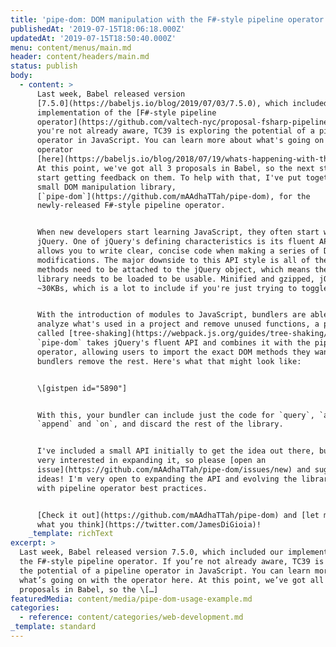```yaml
---
title: 'pipe-dom: DOM manipulation with the F#-style pipeline operator'
publishedAt: '2019-07-15T18:06:18.000Z'
updatedAt: '2019-07-15T18:50:40.000Z'
menu: content/menus/main.md
header: content/headers/main.md
status: publish
body:
  - content: >
      Last week, Babel released version
      [7.5.0](https://babeljs.io/blog/2019/07/03/7.5.0), which included our
      implementation of the [F#-style pipeline
      operator](https://github.com/valtech-nyc/proposal-fsharp-pipelines). If
      you're not already aware, TC39 is exploring the potential of a pipeline
      operator in JavaScript. You can learn more about what's going on with the
      operator
      [here](https://babeljs.io/blog/2018/07/19/whats-happening-with-the-pipeline-proposal).
      At this point, we've got all 3 proposals in Babel, so the next step is to
      start getting feedback on them. To help with that, I've put together a
      small DOM manipulation library,
      [`pipe-dom`](https://github.com/mAAdhaTTah/pipe-dom), for the
      newly-released F#-style pipeline operator.


      When new developers start learning JavaScript, they often start with
      jQuery. One of jQuery's defining characteristics is its fluent API, which
      allows you to write clear, concise code when making a series of DOM
      modifications. The major downside to this API style is all of these
      methods need to be attached to the jQuery object, which means the entire
      library needs to be loaded to be usable. Minified and gzipped, jQuery is
      ~30KBs, which is a lot to include if you're just trying to toggle classes.


      With the introduction of modules to JavaScript, bundlers are able to
      analyze what's used in a project and remove unused functions, a process
      called [tree-shaking](https://webpack.js.org/guides/tree-shaking/).
      `pipe-dom` takes jQuery's fluent API and combines it with the pipeline
      operator, allowing users to import the exact DOM methods they want and let
      bundlers remove the rest. Here's what that might look like:


      \[gistpen id="5890"]


      With this, your bundler can include just the code for `query`, `addClass`,
      `append` and `on`, and discard the rest of the library.


      I've included a small API initially to get the idea out there, but I'm
      very interested in expanding it, so please [open an
      issue](https://github.com/mAAdhaTTah/pipe-dom/issues/new) and suggest
      ideas! I'm very open to expanding the API and evolving the library along
      with pipeline operator best practices.


      [Check it out](https://github.com/mAAdhaTTah/pipe-dom) and [let me know
      what you think](https://twitter.com/JamesDiGioia)!
    _template: richText
excerpt: >
  Last week, Babel released version 7.5.0, which included our implementation of
  the F#-style pipeline operator. If you’re not already aware, TC39 is exploring
  the potential of a pipeline operator in JavaScript. You can learn more about
  what’s going on with the operator here. At this point, we’ve got all 3
  proposals in Babel, so the \[…]
featuredMedia: content/media/pipe-dom-usage-example.md
categories:
  - reference: content/categories/web-development.md
_template: standard
---
```



